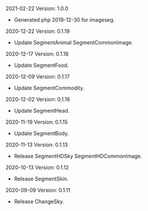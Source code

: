 2021-02-22 Version: 1.0.0
- Generated php 2019-12-30 for imageseg.

2020-12-22 Version: 0.1.19
- Update SegmentAnimal SegmentCommonImage.

2020-12-17 Version: 0.1.18
- Update SegmentFood.

2020-12-09 Version: 0.1.17
- Update SegmentCommodity.

2020-12-02 Version: 0.1.16
- Update SegmentHead.

2020-11-19 Version: 0.1.15
- Update SegmentBody.

2020-11-13 Version: 0.1.13
- Release SegmentHDSky SegmentHDCommonImage.

2020-10-13 Version: 0.1.12
- Release SegmentSkin.

2020-09-09 Version: 0.1.11
- Release ChangeSky.

